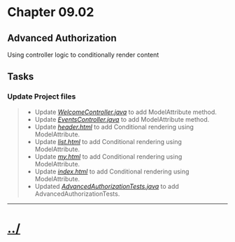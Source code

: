 # Chapter 09.02
## Advanced Authorization

Using controller logic to conditionally render content

## Tasks

### Update Project files
> * Update *[WelcomeController.java](./src/main/java/io/baselogic/springsecurity/web/controllers/WelcomeController.java)* to add ModelAttribute method.
> * Update *[EventsController.java](./src/main/java/io/baselogic/springsecurity/web/controllers/EventsController.java)* to add ModelAttribute method.
> * Update *[header.html](./src/main/resources/templates/fragments/header.html)* to add Conditional rendering using ModelAttribute.
> * Update *[list.html](./src/main/resources/templates/events/list.html)* to add Conditional rendering using ModelAttribute.
> * Update *[my.html](./src/main/resources/templates/events/my.html)* to add Conditional rendering using ModelAttribute.
> * Update *[index.html](./src/main/resources/templates/index.html)* to add Conditional rendering using ModelAttribute.
> * Updated *[AdvancedAuthorizationTests.java](./src/test/java/io/baselogic/springsecurity/web/controllers/AdvancedAuthorizationTests.java)* to add AdvancedAuthorizationTests.



---

# [../](../)
